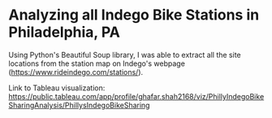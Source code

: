 # Analyzing all Indego Bike Stations in Philadelphia, PA
Using Python's Beautiful Soup library, I was able to extract all the site locations from the station map on Indego's webpage (https://www.rideindego.com/stations/).

Link to Tableau visualization: https://public.tableau.com/app/profile/ghafar.shah2168/viz/PhillyIndegoBikeSharingAnalysis/PhillysIndegoBikeSharing
